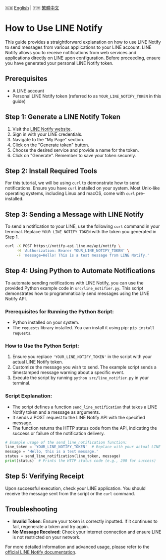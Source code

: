 🇬🇧 [English](docs/en/line_notify_guide_en.md) | 🇹🇼 [繁體中文](docs/zh/line_notify_guide_zh.md)

# How to Use LINE Notify

This guide provides a straightforward explanation on how to use LINE Notify to send messages from various applications to your LINE account. LINE Notify allows you to receive notifications from web services and applications directly on LINE upon configuration. Before proceeding, ensure you have generated your personal LINE Notify token.

## Prerequisites

- A LINE account
- Personal LINE Notify token (referred to as `YOUR_LINE_NOTIFY_TOKEN` in this guide)

## Step 1: Generate a LINE Notify Token

1. Visit the [LINE Notify website](https://notify-bot.line.me/en/).
2. Sign in with your LINE credentials.
3. Navigate to the "My Page" section.
4. Click on the "Generate token" button.
5. Choose the desired service and provide a name for the token.
6. Click on "Generate". Remember to save your token securely.

## Step 2: Install Required Tools

For this tutorial, we will be using `curl` to demonstrate how to send notifications. Ensure you have `curl` installed on your system. Most Unix-like operating systems, including Linux and macOS, come with `curl` pre-installed.

## Step 3: Sending a Message with LINE Notify

To send a notification to your LINE, use the following `curl` command in your terminal. Replace `YOUR_LINE_NOTIFY_TOKEN` with the token you generated in Step 1.

```bash
curl -X POST https://notify-api.line.me/api/notify \
     -H 'Authorization: Bearer YOUR_LINE_NOTIFY_TOKEN' \
     -F 'message=Hello! This is a test message from LINE Notify.'
```

## Step 4: Using Python to Automate Notifications

To automate sending notifications with LINE Notify, you can use the provided Python example code in `src/line_notifier.py`. This script demonstrates how to programmatically send messages using the LINE Notify API.

### Prerequisites for Running the Python Script:

- Python installed on your system.
- The `requests` library installed. You can install it using pip: `pip install requests`.

### How to Use the Python Script:

1. Ensure you replace `'YOUR_LINE_NOTIFY_TOKEN'` in the script with your actual LINE Notify token.
2. Customize the message you wish to send. The example script sends a timestamped message warning about a specific event.
3. Execute the script by running `python src/line_notifier.py` in your terminal.

### Script Explanation:

- The script defines a function `send_line_notification` that takes a LINE Notify token and a message as arguments.
- It sends a POST request to the LINE Notify API with the specified message.
- The function returns the HTTP status code from the API, indicating the success or failure of the notification delivery.

```python
# Example usage of the send_line_notification function:
line_token = 'YOUR_LINE_NOTIFY_TOKEN'  # Replace with your actual LINE Notify token
message = 'Hello, this is a test message.'
status = send_line_notification(line_token, message)
print(status)  # Prints the HTTP status code (e.g., 200 for success)
```

## Step 5: Verifying Receipt

Upon successful execution, check your LINE application. You should receive the message sent from the script or the `curl` command.

## Troubleshooting

- **Invalid Token**: Ensure your token is correctly inputted. If it continues to fail, regenerate a token and try again.
- **No Message Received**: Check your internet connection and ensure LINE is not restricted on your network.

For more detailed information and advanced usage, please refer to the [official LINE Notify documentation](https://notify-bot.line.me/doc/en/).